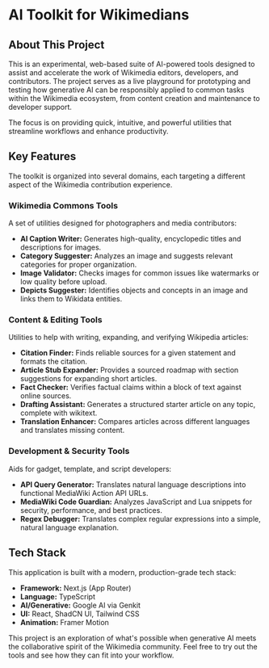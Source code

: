 # AI Toolkit for Wikimedians

## About This Project

This is an experimental, web-based suite of AI-powered tools designed to assist and accelerate the work of Wikimedia editors, developers, and contributors. The project serves as a live playground for prototyping and testing how generative AI can be responsibly applied to common tasks within the Wikimedia ecosystem, from content creation and maintenance to developer support.

The focus is on providing quick, intuitive, and powerful utilities that streamline workflows and enhance productivity.

## Key Features

The toolkit is organized into several domains, each targeting a different aspect of the Wikimedia contribution experience.

### Wikimedia Commons Tools

A set of utilities designed for photographers and media contributors:

*   **AI Caption Writer:** Generates high-quality, encyclopedic titles and descriptions for images.
*   **Category Suggester:** Analyzes an image and suggests relevant categories for proper organization.
*   **Image Validator:** Checks images for common issues like watermarks or low quality before upload.
*   **Depicts Suggester:** Identifies objects and concepts in an image and links them to Wikidata entities.

### Content & Editing Tools

Utilities to help with writing, expanding, and verifying Wikipedia articles:

*   **Citation Finder:** Finds reliable sources for a given statement and formats the citation.
*   **Article Stub Expander:** Provides a sourced roadmap with section suggestions for expanding short articles.
*   **Fact Checker:** Verifies factual claims within a block of text against online sources.
*   **Drafting Assistant:** Generates a structured starter article on any topic, complete with wikitext.
*   **Translation Enhancer:** Compares articles across different languages and translates missing content.

### Development & Security Tools

Aids for gadget, template, and script developers:

*   **API Query Generator:** Translates natural language descriptions into functional MediaWiki Action API URLs.
*   **MediaWiki Code Guardian:** Analyzes JavaScript and Lua snippets for security, performance, and best practices.
*   **Regex Debugger:** Translates complex regular expressions into a simple, natural language explanation.

## Tech Stack

This application is built with a modern, production-grade tech stack:

*   **Framework:** Next.js (App Router)
*   **Language:** TypeScript
*   **AI/Generative:** Google AI via Genkit
*   **UI:** React, ShadCN UI, Tailwind CSS
*   **Animation:** Framer Motion

This project is an exploration of what's possible when generative AI meets the collaborative spirit of the Wikimedia community. Feel free to try out the tools and see how they can fit into your workflow.